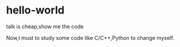 # hello-world
talk is cheap,show me the code

Now,I must to study some code like C/C++,Python to change myself. 
